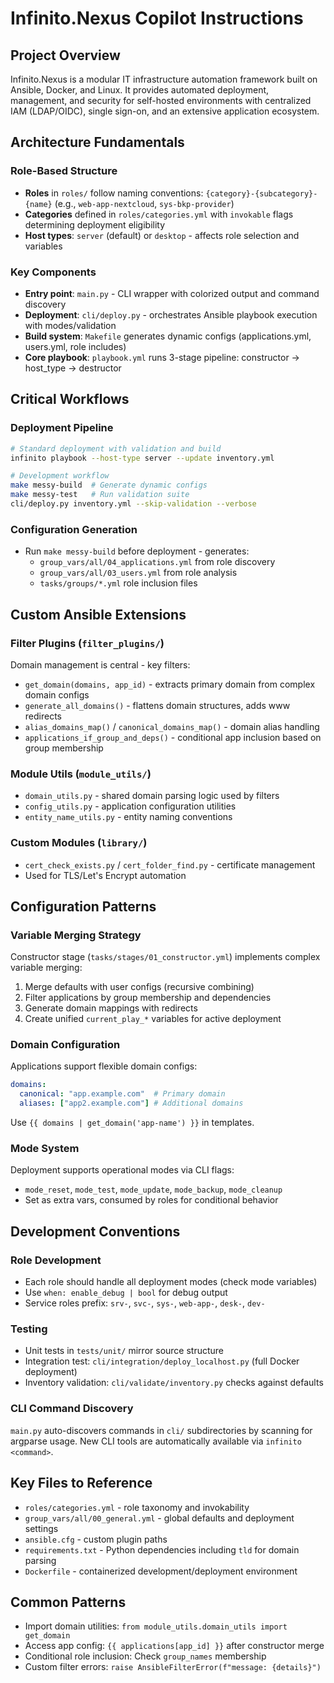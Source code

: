 # Infinito.Nexus Copilot Instructions

## Project Overview
Infinito.Nexus is a modular IT infrastructure automation framework built on Ansible, Docker, and Linux. It provides automated deployment, management, and security for self-hosted environments with centralized IAM (LDAP/OIDC), single sign-on, and an extensive application ecosystem.

## Architecture Fundamentals

### Role-Based Structure
- **Roles** in `roles/` follow naming conventions: `{category}-{subcategory}-{name}` (e.g., `web-app-nextcloud`, `sys-bkp-provider`)
- **Categories** defined in `roles/categories.yml` with `invokable` flags determining deployment eligibility
- **Host types**: `server` (default) or `desktop` - affects role selection and variables

### Key Components
- **Entry point**: `main.py` - CLI wrapper with colorized output and command discovery
- **Deployment**: `cli/deploy.py` - orchestrates Ansible playbook execution with modes/validation
- **Build system**: `Makefile` generates dynamic configs (applications.yml, users.yml, role includes)
- **Core playbook**: `playbook.yml` runs 3-stage pipeline: constructor → host_type → destructor

## Critical Workflows

### Deployment Pipeline
```bash
# Standard deployment with validation and build
infinito playbook --host-type server --update inventory.yml

# Development workflow
make messy-build  # Generate dynamic configs
make messy-test   # Run validation suite
cli/deploy.py inventory.yml --skip-validation --verbose
```

### Configuration Generation
- Run `make messy-build` before deployment - generates:
  - `group_vars/all/04_applications.yml` from role discovery
  - `group_vars/all/03_users.yml` from role analysis
  - `tasks/groups/*.yml` role inclusion files

## Custom Ansible Extensions

### Filter Plugins (`filter_plugins/`)
Domain management is central - key filters:
- `get_domain(domains, app_id)` - extracts primary domain from complex domain configs
- `generate_all_domains()` - flattens domain structures, adds www redirects
- `alias_domains_map()` / `canonical_domains_map()` - domain alias handling
- `applications_if_group_and_deps()` - conditional app inclusion based on group membership

### Module Utils (`module_utils/`)
- `domain_utils.py` - shared domain parsing logic used by filters
- `config_utils.py` - application configuration utilities
- `entity_name_utils.py` - entity naming conventions

### Custom Modules (`library/`)
- `cert_check_exists.py` / `cert_folder_find.py` - certificate management
- Used for TLS/Let's Encrypt automation

## Configuration Patterns

### Variable Merging Strategy
Constructor stage (`tasks/stages/01_constructor.yml`) implements complex variable merging:
1. Merge defaults with user configs (recursive combining)
2. Filter applications by group membership and dependencies
3. Generate domain mappings with redirects
4. Create unified `current_play_*` variables for active deployment

### Domain Configuration
Applications support flexible domain configs:
```yaml
domains:
  canonical: "app.example.com"  # Primary domain
  aliases: ["app2.example.com"] # Additional domains
```
Use `{{ domains | get_domain('app-name') }}` in templates.

### Mode System
Deployment supports operational modes via CLI flags:
- `mode_reset`, `mode_test`, `mode_update`, `mode_backup`, `mode_cleanup`
- Set as extra vars, consumed by roles for conditional behavior

## Development Conventions

### Role Development
- Each role should handle all deployment modes (check mode variables)
- Use `when: enable_debug | bool` for debug output
- Service roles prefix: `srv-`, `svc-`, `sys-`, `web-app-`, `desk-`, `dev-`

### Testing
- Unit tests in `tests/unit/` mirror source structure
- Integration test: `cli/integration/deploy_localhost.py` (full Docker deployment)
- Inventory validation: `cli/validate/inventory.py` checks against defaults

### CLI Command Discovery
`main.py` auto-discovers commands in `cli/` subdirectories by scanning for argparse usage. New CLI tools are automatically available via `infinito <command>`.

## Key Files to Reference
- `roles/categories.yml` - role taxonomy and invokability
- `group_vars/all/00_general.yml` - global defaults and deployment settings
- `ansible.cfg` - custom plugin paths
- `requirements.txt` - Python dependencies including `tld` for domain parsing
- `Dockerfile` - containerized development/deployment environment

## Common Patterns
- Import domain utilities: `from module_utils.domain_utils import get_domain`
- Access app config: `{{ applications[app_id] }}` after constructor merge
- Conditional role inclusion: Check `group_names` membership
- Custom filter errors: `raise AnsibleFilterError(f"message: {details}")`
